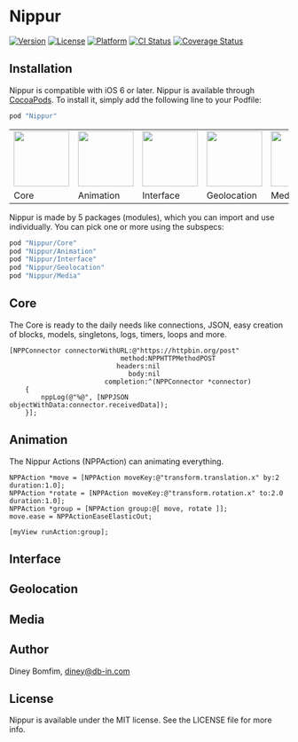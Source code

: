 # Nippur

[![Version](https://img.shields.io/cocoapods/v/Nippur.svg?style=flat)](http://cocoapods.org/pods/Nippur)
[![License](https://img.shields.io/cocoapods/l/Nippur.svg?style=flat)](http://cocoapods.org/pods/Nippur)
[![Platform](https://img.shields.io/cocoapods/p/Nippur.svg?style=flat)](http://cocoapods.org/pods/Nippur)
[![CI Status](https://img.shields.io/travis/dineybomfim/Nippur.svg?style=flat)](https://travis-ci.org/dineybomfim/Nippur)
[![Coverage Status](https://img.shields.io/coveralls/dineybomfim/Nippur.svg?style=flat)](https://coveralls.io/r/dineybomfim/Nippur)

## Installation

Nippur is compatible with iOS 6 or later.
Nippur is available through [CocoaPods](http://cocoapods.org/pods/Nippur). To install
it, simply add the following line to your Podfile:

```ruby
pod "Nippur"
```

<table border="0">
	<tr>
		<td><img src="http://db-in.com/nippur/images/logo_small.png" width="100" height="100"></td>
		<td><img src="http://db-in.com/nippur/images/logo_animation_small.png" width="100" height="100"></td>
		<td><img src="http://db-in.com/nippur/images/logo_interface_small.png" width="100" height="100"></td>
		<td><img src="http://db-in.com/nippur/images/logo_geolocation_small.png" width="100" height="100"></td>
		<td><img src="http://db-in.com/nippur/images/logo_media_small.png" width="100" height="100"></td>
	</tr>
	<tr style="text-align=center;">
		<td>Core</td>
		<td>Animation</td>
		<td>Interface</td>
		<td>Geolocation</td>
		<td>Media</td>
	</tr>
</table>

Nippur is made by 5 packages (modules), which you can import and use individually.
You can pick one or more using the subspecs:

```ruby
pod "Nippur/Core"
pod "Nippur/Animation"
pod "Nippur/Interface"
pod "Nippur/Geolocation"
pod "Nippur/Media"
```

## Core
The Core is ready to the daily needs like connections, JSON, easy creation of blocks, models, singletons, logs, timers, loops and more.

```objc
[NPPConnector connectorWithURL:@"https://httpbin.org/post"
							method:NPPHTTPMethodPOST
						   headers:nil
							  body:nil
						completion:^(NPPConnector *connector)
	{
		nppLog(@"%@", [NPPJSON objectWithData:connector.receivedData]);
	}];
```

## Animation
The Nippur Actions (NPPAction) can animating everything.

```objc
NPPAction *move = [NPPAction moveKey:@"transform.translation.x" by:2 duration:1.0];
NPPAction *rotate = [NPPAction moveKey:@"transform.rotation.x" to:2.0 duration:1.0];
NPPAction *group = [NPPAction group:@[ move, rotate ]];
move.ease = NPPActionEaseElasticOut;

[myView runAction:group];
```

## Interface

## Geolocation

## Media

## Author

Diney Bomfim, diney@db-in.com

## License

Nippur is available under the MIT license. See the LICENSE file for more info.
